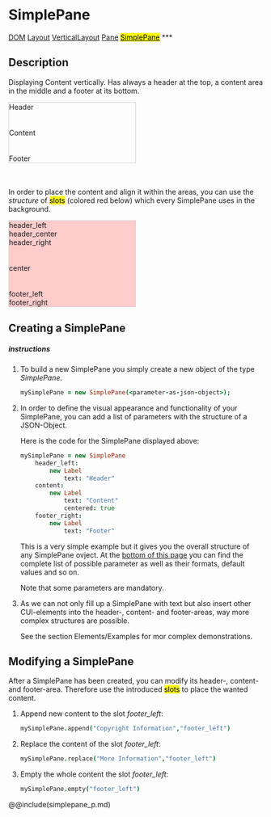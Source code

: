 # SimplePane
<span class="inheritance">
<a href="#Documentation/core/dom">DOM</a>
<a class="inheritance" href="#Documentation/elements/layout/layout">Layout</a>
<a class="inheritance" href="#Documentation/elements/layout/verticallayout">VerticalLayout</a>
<a class="inheritance" href="#Documentation/elements/pane/pane">Pane</a>
<a class="inheritance" href="#Documentation/elements/pane/simplepane"><mark>SimplePane</mark></a>
</span>
***

## Description
Displaying Content vertically. Has always a header at the top, a content area in the middle and a footer at its bottom.

<div style="width: 50%;">	
	<div style="border: 1px solid #d1d1d1" class="cui-tmpl-vertical-layout-top-center-bottom cui-layout cui-padding-reset cui-dom-element cui-simple-pane cui-maximize cui-maximize-horizontal cui-maximize-vertical cui-vertical-layout cui-pane" cui-absolute-container="column" id="cui-dom-element-55">
		<div class="cui-vertical-layout-top cui-layout-cell"><div class="cui-tmpl-horizontal-layout-left-center-right cui-layout cui-padding-reset cui-dom-element cui-pane-header cui-maximize-horizontal cui-horizontal-layout cui-toolbar" cui-absolute-container="row" id="cui-dom-element-56">
		<div class="cui-horizontal-layout-left cui-layout-cell"><div class="cui-tmpl-label cui-dom-element cui-label cui-label-centered cui-label-size-normal cui-label-size-auto cui-label-appearance-normal cui-label-appearance-auto" id="cui-dom-element-49">
		<div class="cui-label-icon"></div>
		<div class="cui-label-content"><span>Header</span></div>
	</div></div>
		<div class="cui-horizontal-layout-center cui-layout-cell" cui-absolute-set="left,right"></div>
		<div class="cui-horizontal-layout-right cui-layout-cell"></div>
	</div></div>
		<div class="cui-vertical-layout-center cui-layout-cell" cui-absolute-set="top,bottom"><div class="cui-tmpl-label cui-dom-element cui-label cui-label-centered cui-label-size-normal cui-label-size-auto cui-label-appearance-normal cui-label-appearance-auto" id="cui-dom-element-51">
		<div class="cui-label-icon"></div>
		<div class="cui-label-content"><span><br><br>Content<br><br><br></span></div>
	</div></div>
		<div class="cui-vertical-layout-bottom cui-layout-cell"><div class="cui-tmpl-horizontal-layout-left-center-right cui-layout cui-padding-reset cui-dom-element cui-pane-footer cui-maximize-horizontal cui-horizontal-layout cui-toolbar" cui-absolute-container="row" id="cui-dom-element-58">
		<div class="cui-horizontal-layout-left cui-layout-cell"></div>
		<div class="cui-horizontal-layout-center cui-layout-cell" cui-absolute-set="left,right"></div>
		<div class="cui-horizontal-layout-right cui-layout-cell"><div class="cui-tmpl-label cui-dom-element cui-label cui-label-centered cui-label-size-normal cui-label-size-auto cui-label-appearance-normal cui-label-appearance-auto" id="cui-dom-element-53">
		<div class="cui-label-icon"></div>
		<div class="cui-label-content"><span>Footer</span></div>
	</div></div>
	</div></div>
	</div>
</div>

<br><br>
In order to place the content and align it within the areas, you can use the *structure* of <mark>slots</mark> (colored red below) which every SimplePane uses in the background.

<div style="width: 50%;">	
	<div style="border: 1px solid #d1d1d1" class="cui-tmpl-vertical-layout-top-center-bottom cui-layout cui-padding-reset cui-dom-element cui-simple-pane cui-maximize cui-maximize-horizontal cui-maximize-vertical cui-vertical-layout cui-pane" cui-absolute-container="column" id="cui-dom-element-292">
	<div class="cui-vertical-layout-top cui-layout-cell"><div class="cui-tmpl-horizontal-layout-left-center-right cui-layout cui-padding-reset cui-dom-element cui-pane-header cui-maximize-horizontal cui-horizontal-layout cui-toolbar" cui-absolute-container="row" id="cui-dom-element-293">
	<div class="cui-horizontal-layout-left cui-layout-cell"><div class="cui-tmpl-label cui-dom-element cui-label cui-label-size-normal cui-label-size-auto cui-label-appearance-normal cui-label-appearance-auto" id="cui-dom-element-280">
	<div class="cui-label-icon"></div>
	<div style="background-color: #ffcccc;" class="cui-label-content"><span>header_left</span></div>
	</div></div>
		<div class="cui-horizontal-layout-center cui-layout-cell" cui-absolute-set="left,right"><div class="cui-tmpl-label cui-dom-element cui-label cui-label-size-normal cui-label-size-auto cui-label-appearance-normal cui-label-appearance-auto" id="cui-dom-element-282">
		<div class="cui-label-icon"></div>
		<div style="background-color: #ffcccc;" class="cui-label-content"><span>header_center</span></div>
	</div></div>
		<div class="cui-horizontal-layout-right cui-layout-cell"><div class="cui-tmpl-label cui-dom-element cui-label cui-label-size-normal cui-label-size-auto cui-label-appearance-normal cui-label-appearance-auto" id="cui-dom-element-284">
		<div class="cui-label-icon"></div>
		<div style="background-color: #ffcccc;" class="cui-label-content"><span>header_right</span></div>
	</div></div>
	</div></div>
		<div class="cui-vertical-layout-center cui-layout-cell" cui-absolute-set="top,bottom"><div style="background-color: #ffcccc;" class="cui-tmpl-label cui-dom-element cui-label cui-label-centered cui-label-size-normal cui-label-size-auto cui-label-appearance-normal cui-label-appearance-auto" id="cui-dom-element-286">
		<div class="cui-label-icon"></div>
		<div class="cui-label-content"><span><br><br>center<br><br><br></span></div>
	</div></div>
		<div class="cui-vertical-layout-bottom cui-layout-cell"><div class="cui-tmpl-horizontal-layout-left-center-right cui-layout cui-padding-reset cui-dom-element cui-pane-footer cui-maximize-horizontal cui-horizontal-layout cui-toolbar" cui-absolute-container="row" id="cui-dom-element-295">
		<div class="cui-horizontal-layout-left cui-layout-cell"><div style="background-color: #ffcccc;" class="cui-tmpl-label cui-dom-element cui-label cui-label-size-normal cui-label-size-auto cui-label-appearance-normal cui-label-appearance-auto" id="cui-dom-element-288">
		<div class="cui-label-icon"></div>
		<div class="cui-label-content"><span>footer_left</span></div>
	</div></div>
		<div class="cui-horizontal-layout-center cui-layout-cell" cui-absolute-set="left,right"></div>
		<div class="cui-horizontal-layout-right cui-layout-cell"><div style="background-color: #ffcccc;" class="cui-tmpl-label cui-dom-element cui-label cui-label-size-normal cui-label-size-auto cui-label-appearance-normal cui-label-appearance-auto" id="cui-dom-element-290">
		<div class="cui-label-icon"></div>
		<div class="cui-label-content"><span>footer_right</span></div>
	</div></div>
	</div></div>
	</div>
</div>



## Creating a SimplePane

##### instructions

1. 
	To build a new SimplePane you simply create a new object of the type *SimplePane*.
	```coffeescript
	mySimplePane = new SimplePane(<parameter-as-json-object>);
	```
2. 
	In order to define the visual appearance and functionality of your SimplePane, you can add a list of parameters with the structure of a JSON-Object.
	
	Here is the code for the SimplePane displayed above:

	```coffeescript
	mySimplePane = new SimplePane
		header_left:
			new Label
				text: "Header"
		content:
			new Label
				text: "Content"
				centered: true
		footer_right:
			new Label
				text: "Footer"
	```
 
	This is a very simple example but it gives you the overall structure of any SimplePane ovject. At the <a href="#parameter">bottom of this page</a> you can find the complete list of possible parameter as well as their formats, default values and so on. <br />
	
	Note that some parameters are mandatory.

3. 
	As we can not only fill up a SimplePane with text but also insert other CUI-elements into the header-, content- and footer-areas, way more complex structures are possible.
	
	See the section Elements/Examples for mor complex demonstrations.


## Modifying a SimplePane

After a SimplePane has been created, you can modify its header-, content- and footer-area.
Therefore use the introduced <mark>slots</mark> to place the wanted content.


1. 
	Append new content to the slot *footer_left*:

	```coffeescript
	mySimplePane.append("Copyright Information","footer_left")
	```
2. 
	Replace the content of the slot *footer_left*:
	```coffeescript
	mySimplePane.replace("More Information","footer_left")
	```
3. 
	Empty the whole content the slot *footer_left*:
	```coffeescript
	mySimplePane.empty("footer_left")
	```



@@include(simplepane_p.md)